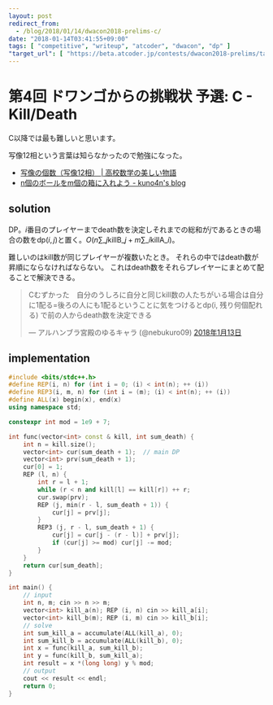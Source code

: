 ```yaml
---
layout: post
redirect_from:
  - /blog/2018/01/14/dwacon2018-prelims-c/
date: "2018-01-14T03:41:55+09:00"
tags: [ "competitive", "writeup", "atcoder", "dwacon", "dp" ]
"target_url": [ "https://beta.atcoder.jp/contests/dwacon2018-prelims/tasks/dwacon2018_prelims_c" ]
---
```


# 第4回 ドワンゴからの挑戦状 予選: C - Kill/Death

C以降では最も難しいと思います。

写像12相という言葉は知らなかったので勉強になった。

-   [写像の個数（写像12相） \| 高校数学の美しい物語](https://mathtrain.jp/twelveway)
-   [n個のボールをm個の箱に入れよう - kuno4n&#39;s blog](http://kuno4n.hateblo.jp/entry/2013/12/14/140104#count8)

## solution

DP。$i$番目のプレイヤーまでdeath数を決定しそれまでの総和が$j$であるときの場合の数を$\mathrm{dp}(i, j)$と置く。$O(n \sum\_j \mathrm{killB}\_j + m \sum\_i \mathrm{killA}\_i)$。

難しいのはkill数が同じプレイヤーが複数いたとき。
それらの中ではdeath数が昇順にならなければならない。
これはdeath数をそれらプレイヤーにまとめて配ることで解決できる。

<blockquote class="twitter-tweet" data-lang="ja"><p lang="ja" dir="ltr">Cむずかった　自分のうしろに自分と同じkill数の人たちがいる場合は自分に1配る=後ろの人にも1配るということに気をつけるとdp(i, 残り何個配れる) で前の人からdeath数を決定できる</p>&mdash; アルハンブラ宮殿のゆるキャラ (@nebukuro09) <a href="https://twitter.com/nebukuro09/status/952164252315299840?ref_src=twsrc%5Etfw">2018年1月13日</a></blockquote>
<script async src="https://platform.twitter.com/widgets.js" charset="utf-8"></script>

## implementation

``` c++
#include <bits/stdc++.h>
#define REP(i, n) for (int i = 0; (i) < int(n); ++ (i))
#define REP3(i, m, n) for (int i = (m); (i) < int(n); ++ (i))
#define ALL(x) begin(x), end(x)
using namespace std;

constexpr int mod = 1e9 + 7;

int func(vector<int> const & kill, int sum_death) {
    int n = kill.size();
    vector<int> cur(sum_death + 1);  // main DP
    vector<int> prv(sum_death + 1);
    cur[0] = 1;
    REP (l, n) {
        int r = l + 1;
        while (r < n and kill[l] == kill[r]) ++ r;
        cur.swap(prv);
        REP (j, min(r - l, sum_death + 1)) {
            cur[j] = prv[j];
        }
        REP3 (j, r - l, sum_death + 1) {
            cur[j] = cur[j - (r - l)] + prv[j];
            if (cur[j] >= mod) cur[j] -= mod;
        }
    }
    return cur[sum_death];
}

int main() {
    // input
    int n, m; cin >> n >> m;
    vector<int> kill_a(n); REP (i, n) cin >> kill_a[i];
    vector<int> kill_b(m); REP (i, m) cin >> kill_b[i];
    // solve
    int sum_kill_a = accumulate(ALL(kill_a), 0);
    int sum_kill_b = accumulate(ALL(kill_b), 0);
    int x = func(kill_a, sum_kill_b);
    int y = func(kill_b, sum_kill_a);
    int result = x *(long long) y % mod;
    // output
    cout << result << endl;
    return 0;
}
```
